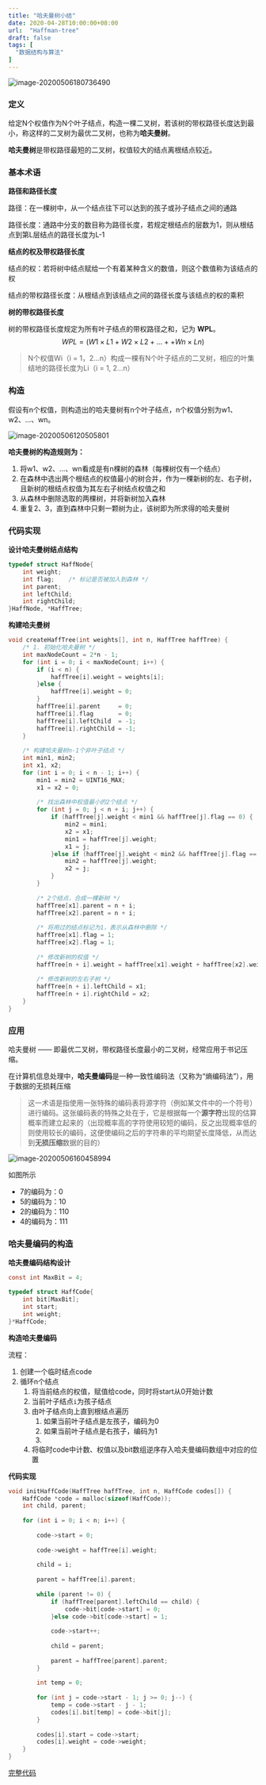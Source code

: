 ```yaml
---
title: "哈夫曼树小结"
date: 2020-04-28T10:00:00+08:00
url:  "Haffman-tree"
draft: false
tags: [
  "数据结构与算法"
]
---
```


![image-20200506180736490](https://w-md.imzsy.design/image-20200506180736490.png#width-half)

### 定义

给定N个权值作为N个叶子结点，构造一棵二叉树，若该树的带权路径长度达到最小，称这样的二叉树为最优二叉树，也称为**哈夫曼树**。

**哈夫曼树**是带权路径最短的二叉树，权值较大的结点离根结点较近。

### 基本术语

**路径和路径长度**

路径：在一棵树中，从一个结点往下可以达到的孩子或孙子结点之间的通路

路径长度：通路中分支的数目称为路径长度，若规定根结点的层数为1，则从根结点到第L层结点的路径长度为L-1

**结点的权及带权路径长度**

结点的权：若将树中结点赋给一个有着某种含义的数值，则这个数值称为该结点的权

结点的带权路径长度：从根结点到该结点之间的路径长度与该结点的权的乘积

**树的带权路径长度**

树的带权路径长度规定为所有叶子结点的带权路径之和，记为 **WPL**。
$$
WPL = (W1 \times L1 + W2 \times L2 + ... + + Wn \times Ln)
$$

> N个权值Wi（i = 1，2...n）构成一棵有N个叶子结点的二叉树，相应的叶集结地的路径长度为Li（i = 1, 2...n）

### 构造

假设有n个权值，则构造出的哈夫曼树有n个叶子结点，n个权值分别为w1、w2、...、wn。

![image-20200506120505801](https://w-md.imzsy.design/image-20200506120505801.png#width-medium)

**哈夫曼树的构造规则为：**

1. 将w1、w2、...、wn看成是有n棵树的森林（每棵树仅有一个结点）
2. 在森林中选出两个根结点的权值最小的树合并，作为一棵新树的左、右子树，且新树的根结点权值为其左右子树结点权值之和
3. 从森林中删除选取的两棵树，并将新树加入森林
4. 重复2、3，直到森林中只剩一颗树为止，该树即为所求得的哈夫曼树

### 代码实现

**设计哈夫曼树结点结构**

```c
typedef struct HaffNode{
    int weight;
    int flag;    /* 标记是否被加入到森林 */
    int parent;
    int leftChild;
    int rightChild;
}HaffNode, *HaffTree;
```

**构建哈夫曼树**

```c
void createHaffTree(int weights[], int n, HaffTree haffTree) {
    /* 1. 初始化哈夫曼树 */
    int maxNodeCount = 2*n - 1;
    for (int i = 0; i < maxNodeCount; i++) {
        if (i < n) {
            haffTree[i].weight = weights[i];
        }else {
            haffTree[i].weight = 0;
        }
        haffTree[i].parent     = 0;
        haffTree[i].flag       = 0;
        haffTree[i].leftChild  = -1;
        haffTree[i].rightChild = -1;
    }
    
    /* 构建哈夫曼树n-1个非叶子结点 */
    int min1, min2;
    int x1, x2;
    for (int i = 0; i < n - 1; i++) {
        min1 = min2 = UINT16_MAX;
        x1 = x2 = 0;
        
        /* 找出森林中权值最小的2个结点 */
        for (int j = 0; j < n + i; j++) {
            if (haffTree[j].weight < min1 && haffTree[j].flag == 0) {
                min2 = min1;
                x2 = x1;
                min1 = haffTree[j].weight;
                x1 = j;
            }else if (haffTree[j].weight < min2 && haffTree[j].flag == 0) {
                min2 = haffTree[j].weight;
                x2 = j;
            }
        }
        
        /* 2个结点，合成一棵新树 */
        haffTree[x1].parent = n + i;
        haffTree[x2].parent = n + i;
        
        /* 将用过的结点标记为1，表示从森林中删除 */
        haffTree[x1].flag = 1;
        haffTree[x2].flag = 1;
        
        /* 修改新树的权值 */
        haffTree[n + i].weight = haffTree[x1].weight + haffTree[x2].weight;
        
        /* 修改新树的左右子树 */
        haffTree[n + i].leftChild = x1;
        haffTree[n + i].rightChild = x2;
    }
}
```

### 应用

哈夫曼树 —— 即最优二叉树，带权路径长度最小的二叉树，经常应用于书记压缩。

在计算机信息处理中，**哈夫曼编码**是一种一致性编码法（又称为“熵编码法”），用于数据的无损耗压缩

> 这一术语是指使用一张特殊的编码表将源字符（例如某文件中的一个符号）进行编码。这张编码表的特殊之处在于，它是根据每一个**源字符**出现的估算概率而建立起来的（出现概率高的字符使用较短的编码，反之出现概率低的则使用较长的编码，这便使编码之后的字符串的平均期望长度降低，从而达到**无损压缩**数据的目的）
>

![image-20200506160458994](https://w-md.imzsy.design/image-20200506160458994.png#width-medium)

如图所示

* 7的编码为：0
* 5的编码为：10 
* 2的编码为：110 
* 4的编码为：111

### 哈夫曼编码的构造

**哈夫曼编码结构设计**

```c
const int MaxBit = 4;

typedef struct HaffCode{
    int bit[MaxBit];
    int start;
    int weight;
}*HaffCode;
```

**构造哈夫曼编码**

流程：

1. 创建一个临时结点code
2. 循环n个结点
   1. 将当前结点的权值，赋值给code，同时将start从0开始计数
   2. 当前叶子结点`i`为孩子结点
   3. 由叶子结点向上直到根结点遍历
      1. 如果当前叶子结点是左孩子，编码为0
      2. 如果当前叶子结点是右孩子，编码为1
      3. 
   4. 将临时code中计数、权值以及bit数组逆序存入哈夫曼编码数组中对应的位置

**代码实现**

```c
void initHaffCode(HaffTree haffTree, int n, HaffCode codes[]) {
    HaffCode *code = malloc(sizeof(HaffCode));
    int child, parent;
    
    for (int i = 0; i < n; i++) {
        
        code->start = 0;
        
        code->weight = haffTree[i].weight;
        
        child = i;
        
        parent = haffTree[i].parent;
        
        while (parent != 0) {
            if (haffTree[parent].leftChild == child) {
                code->bit[code->start] = 0;
            }else code->bit[code->start] = 1;
            
            code->start++;
            
            child = parent;
            
            parent = haffTree[parent].parent;
        }
        
        int temp = 0;
        
        for (int j = code->start - 1; j >= 0; j--) {
            temp = code->start - j - 1;
            codes[i].bit[temp] = code->bit[j];
        }
        
        codes[i].start = code->start;
        codes[i].weight = code->weight;
    }
}
```

[完整代码](https://github.com/dev-jw/data-structure-tree)